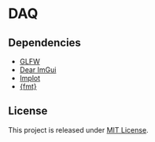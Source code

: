 # DAQ

## Dependencies

- [GLFW](https://github.com/glfw/glfw)
- [Dear ImGui](https://github.com/ocornut/imgui)
- [Implot](https://github.com/epezent/implot)
- [{fmt}](https://github.com/fmtlib/fmt)

## License

This project is released under [MIT License](LICENSE).
